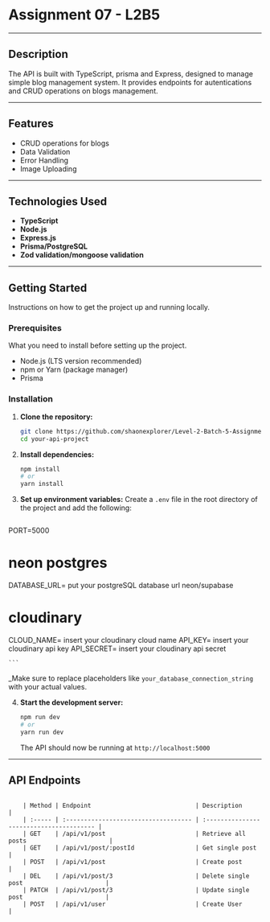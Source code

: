 # Assignment 07 - L2B5

---

## Description

The API is built with TypeScript, prisma and Express, designed to manage simple blog management system. It provides endpoints for autentications and CRUD operations on blogs management.

---

## Features

- CRUD operations for blogs
- Data Validation
- Error Handling
- Image Uploading

---

## Technologies Used

- **TypeScript**
- **Node.js**
- **Express.js**
- **Prisma/PostgreSQL**
- **Zod validation/mongoose validation**

---

## Getting Started

Instructions on how to get the project up and running locally.

### Prerequisites

What you need to install before setting up the project.

- Node.js (LTS version recommended)
- npm or Yarn (package manager)
- Prisma

### Installation

1.  **Clone the repository:**

    ```bash
    git clone https://github.com/shaonexplorer/Level-2-Batch-5-Assignment-07-Back-End.git
    cd your-api-project
    ```

2.  **Install dependencies:**

    ```bash
    npm install
    # or
    yarn install
    ```

3.  **Set up environment variables:**
    Create a `.env` file in the root directory of the project and add the following:

    ```

    ```

PORT=5000

# neon postgres

DATABASE_URL= put your postgreSQL database url neon/supabase

# cloudinary

CLOUD_NAME= insert your cloudinary cloud name
API_KEY= insert your cloudinary api key
API_SECRET= insert your cloudinary api secret

    ```

\_Make sure to replace placeholders like `your_database_connection_string` with your actual values.

4.  **Start the development server:**
    ```bash
    npm run dev
    # or
    yarn run dev
    ```
    The API should now be running at `http://localhost:5000`

---

## API Endpoints

```

    | Method | Endpoint                             | Description                              |
    | :----- | :----------------------------------- | :--------------------------------------- |
    | GET    | /api/v1/post                         | Retrieve all posts                       |
    | GET    | /api/v1/post/:postId                 | Get single post                          |
    | POST   | /api/v1/post                         | Create post                              |
    | DEL    | /api/v1/post/3                       | Delete single post                       |
    | PATCH  | /api/v1/post/3                       | Update single post                       |
    | POST   | /api/v1/user                         | Create User                              |


```

